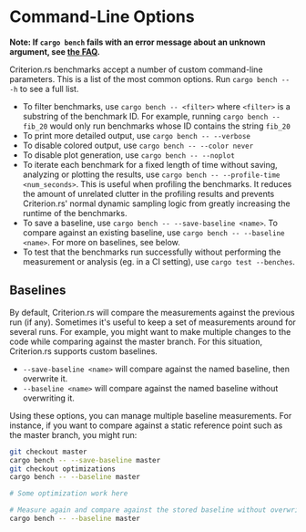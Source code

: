 # Command-Line Options

**Note: If `cargo bench` fails with an error message about an unknown argument, see [the FAQ](../faq.html#cargo-bench-gives-unrecognized-option-errors-for-valid-command-line-options).**

Criterion.rs benchmarks accept a number of custom command-line parameters. This
is a list of the most common options. Run `cargo bench -- -h` to see a full
list.

* To filter benchmarks, use `cargo bench -- <filter>` where `<filter>` is a
substring of the benchmark ID. For example, running `cargo bench -- fib_20`
would only run benchmarks whose ID contains the string `fib_20`
* To print more detailed output, use `cargo bench -- --verbose`
* To disable colored output, use `cargo bench -- --color never`
* To disable plot generation, use `cargo bench -- --noplot`
* To iterate each benchmark for a fixed length of time without saving, analyzing or plotting the results, use `cargo bench -- --profile-time <num_seconds>`. This is useful when profiling the benchmarks. It reduces the amount of unrelated clutter in the profiling results and prevents Criterion.rs' normal dynamic sampling logic from greatly increasing the runtime of the benchmarks.
* To save a baseline, use `cargo bench -- --save-baseline <name>`. To compare against an existing baseline, use `cargo bench -- --baseline <name>`. For more on baselines, see below.
* To test that the benchmarks run successfully without performing the measurement or analysis (eg. in a CI setting), use `cargo test --benches`.

## Baselines

By default, Criterion.rs will compare the measurements against the previous run (if any). Sometimes it's useful to keep a set of measurements around for several runs. For example, you might want to make multiple changes to the code while comparing against the master branch. For this situation, Criterion.rs supports custom baselines.

* `--save-baseline <name>` will compare against the named baseline, then overwrite it. 
* `--baseline <name>` will compare against the named baseline without overwriting it.

Using these options, you can manage multiple baseline measurements. For instance, if you want to compare against a static reference point such as the master branch, you might run:

```sh
git checkout master
cargo bench -- --save-baseline master
git checkout optimizations
cargo bench -- --baseline master

# Some optimization work here

# Measure again and compare against the stored baseline without overwriting it
cargo bench -- --baseline master
```
